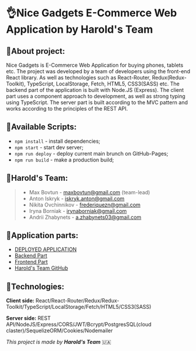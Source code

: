 # 👌Nice Gadgets E-Commerce Web Application by Harold's Team

## 🔹About project:
Nice Gadgets is E-Commerce Web Application for buying phones, tablets etc.
The project was developed by a team of developers using the front-end React library.
As well as technologies such as React-Router, Redux(Redux-Toolkit), TypeScript, LocalStorage, Fetch, HTML5, CSS3(SASS) etc.
The backend part of the application is built with Node.JS (Express).
The client part uses a component approach to development, as well as strong typing using TypeScript.
The server part is built according to the MVC pattern and works according to the principles of the REST API.

## 🔹Available Scripts:

- `npm install` - install dependencies;
- `npm start` - start dev server;
- `npm run deploy` - deploy current main brunch on GitHub-Pages;
- `npm run build` - make a production build;

## 🔹Harold's Team:
> - Max Bovtun - maxbovtun@gmail.com (team-lead)
> - Anton Iskryk - iskryk.anton@gmail.com
> - Nikita Ovchinnikov - frederiquezn@gmail.com
> - Iryna Borniak - irynaborniak@gmail.com
> - Andrii Zhabynets - a.zhabynets03@gmail.com

## 🔹Application parts:

- [DEPLOYED APPLICATION](https://fe-aug22-team-harold.github.io/nice_gadgets_FE/)
- [Backend Part](https://github.com/MaxManis/nice_gadgets_backend-restful-api)
- [Frontend Part](https://github.com/fe-aug22-team-Harold/nice_gadgets_FE)
- [Harold's Team GitHub](https://github.com/fe-aug22-team-Harold)

## 🔹Technologies:

**Client side:**
React/React-Router/Redux/Redux-Toolkit/TypeScript/LocalStorage/Fetch/HTML5/CSS3(SASS)

**Server side:**
REST API/NodeJS/Express/CORS/JWT/Bcrypt/PostgresSQL(cloud claster)/SequelizeORM/Cookies/Nodemailer


*This project is made by **Harold's Team*** 🇺🇦
